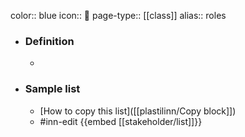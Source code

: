 color:: blue
icon:: 👀
page-type:: [[class]]
alias:: roles

- ### Definition 
  - 
- ### Sample list
  - [How to copy this list]([[plastilinn/Copy block]])
  - #inn-edit {{embed [[stakeholder/list]]}}


